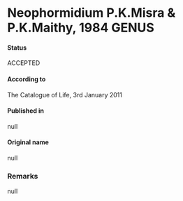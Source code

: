 # Neophormidium P.K.Misra & P.K.Maithy, 1984 GENUS

#### Status
ACCEPTED

#### According to
The Catalogue of Life, 3rd January 2011

#### Published in
null

#### Original name
null

### Remarks
null